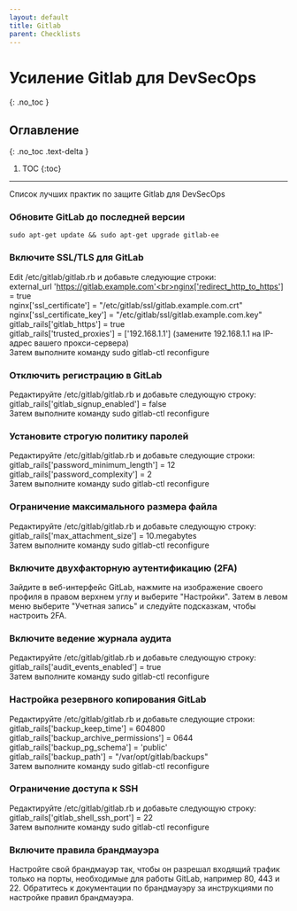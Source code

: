 ```yaml
---
layout: default
title: Gitlab
parent: Checklists
---
```


# Усиление Gitlab для DevSecOps
{: .no_toc }

## Оглавление
{: .no_toc .text-delta }

1. TOC
{:toc}

---

<span class="d-inline-block p-2 mr-1 v-align-middle bg-green-000"></span>Список лучших практик по защите Gitlab для DevSecOps


### Обновите GitLab до последней версии	


```
sudo apt-get update && sudo apt-get upgrade gitlab-ee
```


### Включите SSL/TLS для GitLab	


Edit /etc/gitlab/gitlab.rb и добавьте следующие строки: <br>external_url 'https://gitlab.example.com'<br>nginx['redirect_http_to_https'] = true<br>nginx['ssl_certificate'] = "/etc/gitlab/ssl/gitlab.example.com.crt"<br>nginx['ssl_certificate_key'] = "/etc/gitlab/ssl/gitlab.example.com.key"<br>gitlab_rails['gitlab_https'] = true<br>gitlab_rails['trusted_proxies'] = ['192.168.1.1'] (замените 192.168.1.1 на IP-адрес вашего прокси-сервера) <br> Затем выполните команду sudo gitlab-ctl reconfigure



### Отключить регистрацию в GitLab	

Редактируйте /etc/gitlab/gitlab.rb и добавьте следующую строку:<br>gitlab_rails['gitlab_signup_enabled'] = false <br> Затем выполните команду sudo gitlab-ctl reconfigure



### Установите строгую политику паролей


Редактируйте /etc/gitlab/gitlab.rb и добавьте следующие строки: <br>gitlab_rails['password_minimum_length'] = 12<br>gitlab_rails['password_complexity'] = 2<br> Затем выполните команду sudo gitlab-ctl reconfigure


### Ограничение максимального размера файла

Редактируйте /etc/gitlab/gitlab.rb и добавьте следующую строку:<br>gitlab_rails['max_attachment_size'] = 10.megabytes <br> Затем выполните команду sudo gitlab-ctl reconfigure


### Включите двухфакторную аутентификацию (2FA)

Зайдите в веб-интерфейс GitLab, нажмите на изображение своего профиля в правом верхнем углу и выберите "Настройки". Затем в левом меню выберите "Учетная запись" и следуйте подсказкам, чтобы настроить 2FA.



### Включите ведение журнала аудита	

Редактируйте /etc/gitlab/gitlab.rb и добавьте следующую строку:<br>gitlab_rails['audit_events_enabled'] = true<br> Затем выполните команду sudo gitlab-ctl reconfigure



### Настройка резервного копирования GitLab		


Редактируйте /etc/gitlab/gitlab.rb и добавьте следующие строки:<br>gitlab_rails['backup_keep_time'] = 604800<br>gitlab_rails['backup_archive_permissions'] = 0644<br>gitlab_rails['backup_pg_schema'] = 'public'<br>gitlab_rails['backup_path'] = "/var/opt/gitlab/backups"<br> Затем выполните команду sudo gitlab-ctl reconfigure



### Ограничение доступа к SSH


Редактируйте /etc/gitlab/gitlab.rb и добавьте следующую строку:<br>gitlab_rails['gitlab_shell_ssh_port'] = 22<br> Затем выполните команду sudo gitlab-ctl reconfigure


### Включите правила брандмауэра


Настройте свой брандмауэр так, чтобы он разрешал входящий трафик только на порты, необходимые для работы GitLab, например 80, 443 и 22. Обратитесь к документации по брандмауэру за инструкциями по настройке правил брандмауэра.

